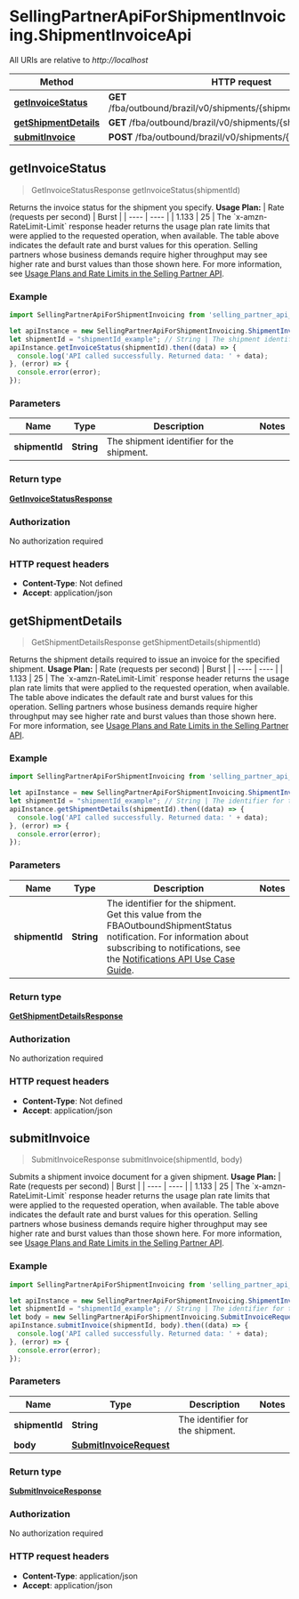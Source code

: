 # SellingPartnerApiForShipmentInvoicing.ShipmentInvoiceApi

All URIs are relative to *http://localhost*

Method | HTTP request | Description
------------- | ------------- | -------------
[**getInvoiceStatus**](ShipmentInvoiceApi.md#getInvoiceStatus) | **GET** /fba/outbound/brazil/v0/shipments/{shipmentId}/invoice/status | 
[**getShipmentDetails**](ShipmentInvoiceApi.md#getShipmentDetails) | **GET** /fba/outbound/brazil/v0/shipments/{shipmentId} | 
[**submitInvoice**](ShipmentInvoiceApi.md#submitInvoice) | **POST** /fba/outbound/brazil/v0/shipments/{shipmentId}/invoice | 



## getInvoiceStatus

> GetInvoiceStatusResponse getInvoiceStatus(shipmentId)



Returns the invoice status for the shipment you specify.  **Usage Plan:**  | Rate (requests per second) | Burst | | ---- | ---- | | 1.133 | 25 |  The &#x60;x-amzn-RateLimit-Limit&#x60; response header returns the usage plan rate limits that were applied to the requested operation, when available. The table above indicates the default rate and burst values for this operation. Selling partners whose business demands require higher throughput may see higher rate and burst values than those shown here. For more information, see [Usage Plans and Rate Limits in the Selling Partner API](doc:usage-plans-and-rate-limits-in-the-sp-api).

### Example

```javascript
import SellingPartnerApiForShipmentInvoicing from 'selling_partner_api_for_shipment_invoicing';

let apiInstance = new SellingPartnerApiForShipmentInvoicing.ShipmentInvoiceApi();
let shipmentId = "shipmentId_example"; // String | The shipment identifier for the shipment.
apiInstance.getInvoiceStatus(shipmentId).then((data) => {
  console.log('API called successfully. Returned data: ' + data);
}, (error) => {
  console.error(error);
});

```

### Parameters


Name | Type | Description  | Notes
------------- | ------------- | ------------- | -------------
 **shipmentId** | **String**| The shipment identifier for the shipment. | 

### Return type

[**GetInvoiceStatusResponse**](GetInvoiceStatusResponse.md)

### Authorization

No authorization required

### HTTP request headers

- **Content-Type**: Not defined
- **Accept**: application/json


## getShipmentDetails

> GetShipmentDetailsResponse getShipmentDetails(shipmentId)



Returns the shipment details required to issue an invoice for the specified shipment.  **Usage Plan:**  | Rate (requests per second) | Burst | | ---- | ---- | | 1.133 | 25 |  The &#x60;x-amzn-RateLimit-Limit&#x60; response header returns the usage plan rate limits that were applied to the requested operation, when available. The table above indicates the default rate and burst values for this operation. Selling partners whose business demands require higher throughput may see higher rate and burst values than those shown here. For more information, see [Usage Plans and Rate Limits in the Selling Partner API](doc:usage-plans-and-rate-limits-in-the-sp-api).

### Example

```javascript
import SellingPartnerApiForShipmentInvoicing from 'selling_partner_api_for_shipment_invoicing';

let apiInstance = new SellingPartnerApiForShipmentInvoicing.ShipmentInvoiceApi();
let shipmentId = "shipmentId_example"; // String | The identifier for the shipment. Get this value from the FBAOutboundShipmentStatus notification. For information about subscribing to notifications, see the [Notifications API Use Case Guide](doc:notifications-api-v1-use-case-guide).
apiInstance.getShipmentDetails(shipmentId).then((data) => {
  console.log('API called successfully. Returned data: ' + data);
}, (error) => {
  console.error(error);
});

```

### Parameters


Name | Type | Description  | Notes
------------- | ------------- | ------------- | -------------
 **shipmentId** | **String**| The identifier for the shipment. Get this value from the FBAOutboundShipmentStatus notification. For information about subscribing to notifications, see the [Notifications API Use Case Guide](doc:notifications-api-v1-use-case-guide). | 

### Return type

[**GetShipmentDetailsResponse**](GetShipmentDetailsResponse.md)

### Authorization

No authorization required

### HTTP request headers

- **Content-Type**: Not defined
- **Accept**: application/json


## submitInvoice

> SubmitInvoiceResponse submitInvoice(shipmentId, body)



Submits a shipment invoice document for a given shipment.  **Usage Plan:**  | Rate (requests per second) | Burst | | ---- | ---- | | 1.133 | 25 |  The &#x60;x-amzn-RateLimit-Limit&#x60; response header returns the usage plan rate limits that were applied to the requested operation, when available. The table above indicates the default rate and burst values for this operation. Selling partners whose business demands require higher throughput may see higher rate and burst values than those shown here. For more information, see [Usage Plans and Rate Limits in the Selling Partner API](doc:usage-plans-and-rate-limits-in-the-sp-api).

### Example

```javascript
import SellingPartnerApiForShipmentInvoicing from 'selling_partner_api_for_shipment_invoicing';

let apiInstance = new SellingPartnerApiForShipmentInvoicing.ShipmentInvoiceApi();
let shipmentId = "shipmentId_example"; // String | The identifier for the shipment.
let body = new SellingPartnerApiForShipmentInvoicing.SubmitInvoiceRequest(); // SubmitInvoiceRequest | 
apiInstance.submitInvoice(shipmentId, body).then((data) => {
  console.log('API called successfully. Returned data: ' + data);
}, (error) => {
  console.error(error);
});

```

### Parameters


Name | Type | Description  | Notes
------------- | ------------- | ------------- | -------------
 **shipmentId** | **String**| The identifier for the shipment. | 
 **body** | [**SubmitInvoiceRequest**](SubmitInvoiceRequest.md)|  | 

### Return type

[**SubmitInvoiceResponse**](SubmitInvoiceResponse.md)

### Authorization

No authorization required

### HTTP request headers

- **Content-Type**: application/json
- **Accept**: application/json

